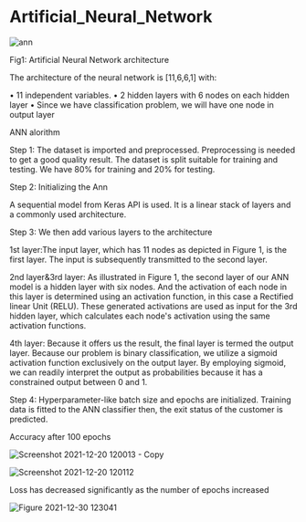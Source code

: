 # Artificial_Neural_Network

![ann](https://user-images.githubusercontent.com/66326769/147590402-08d772b0-25d6-4f43-b32a-ea2a87476e4d.png)

Fig1: Artificial Neural Network architecture

The architecture of the neural network is [11,6,6,1] with: 

•	11 independent variables. 
•	2 hidden layers with 6 nodes on each hidden layer
•	Since we have classification problem, we will have one node in output layer  


ANN alorithm

Step 1: The dataset is imported and preprocessed. Preprocessing is needed to get a good quality result. The dataset is split suitable for training and testing. We have 80% for training and 20% for testing. 

Step 2: Initializing the Ann 

A sequential model from Keras API is used. It is a linear stack of layers and a commonly used architecture.

Step 3: We then add various layers to the architecture 

1st layer:The input layer, which has 11 nodes as depicted in Figure 1, is the first layer. The input is subsequently transmitted to the second layer.

2nd layer&3rd layer: As illustrated in Figure 1, the second layer of our ANN model is a hidden layer with six nodes. And the activation of each node in this layer is determined using an activation function, in this case a Rectified linear Unit (RELU). These generated activations are used as input for the 3rd hidden layer, which calculates each node's activation using the same activation functions.  

4th layer:  Because it offers us the result, the final layer is termed the output layer. Because our problem is binary classification, we utilize a sigmoid activation function exclusively on the output layer. By employing sigmoid, we can readily interpret the output as probabilities because it has a constrained output between 0 and 1.

Step 4:  Hyperparameter-like batch size and epochs are initialized. Training data is fitted to the ANN classifier then, the exit status of the customer is predicted.  



Accuracy after 100 epochs

![Screenshot 2021-12-20 120013 - Copy](https://user-images.githubusercontent.com/66326769/147728240-32118a43-aa24-4c9a-aa4d-e80fbf7397d2.png)


![Screenshot 2021-12-20 120112](https://user-images.githubusercontent.com/66326769/147728262-ceadb802-9d71-47bc-b005-f902847a40f7.png)



Loss has decreased significantly as the number of epochs increased

![Figure 2021-12-30 123041](https://user-images.githubusercontent.com/66326769/147728214-78bc79dd-cb88-4139-9f2c-2a53beea4ac1.png)

